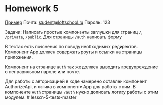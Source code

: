 # Homework 5

[Пример](http://5a0dea53a6188f08fadcbfed.tender-aryabhata-951d3c.netlify.com)
Почта: student@loftschool.ru
Пароль: 123


Задачи:
Написать простые компоненты заглушки для страниц `/`, `/private`, `/public`.
Для страницы `/auth` написать форму.

В тестах есть пояснения по поводу необходимых редиректов.
Компонент App должен содержать роуты и ссылки на страницы приложения.

Компонент на странице `auth` так же должен выводить предупреждение о неправильном пароле или почте.

Для работы с авторизацией в коде намерено оставлен компонент AuthorizeApi, и логика в компоненте App для работы с ним. В компоненте `Auth` страницы `/auth` нужно дописать логику работы с этим модулем.
#   l e s s o n - 5 - t e s t s - m a s t e r  
 